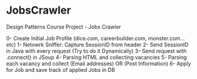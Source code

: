 # JobsCrawler
Design Patterns Course Project - Jobs Crawler

0- Create Initial Job Profile (dice.com, careerbuilder.com, monster.com... etc)
1- Netowrk Sniffer: Capture SessionID from header
2- Send SessionID in Java with every request (Try to do it Dynamically)
3- Send request with .connect() in JSoup
4- Parsing HTML and collecting vacancies
5- Parsing each vacancy and collect (Email addresses) OR (Post Information)
6- Apply for Job and save track of applied Jobs in DB
